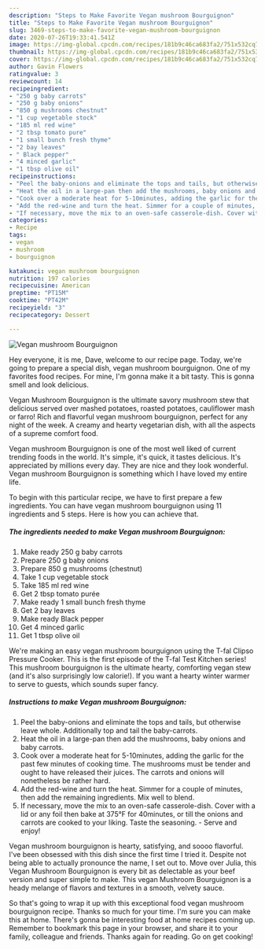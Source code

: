 ```yaml
---
description: "Steps to Make Favorite Vegan mushroom Bourguignon"
title: "Steps to Make Favorite Vegan mushroom Bourguignon"
slug: 3469-steps-to-make-favorite-vegan-mushroom-bourguignon
date: 2020-07-26T19:33:41.541Z
image: https://img-global.cpcdn.com/recipes/181b9c46ca683fa2/751x532cq70/vegan-mushroom-bourguignon-recipe-main-photo.jpg
thumbnail: https://img-global.cpcdn.com/recipes/181b9c46ca683fa2/751x532cq70/vegan-mushroom-bourguignon-recipe-main-photo.jpg
cover: https://img-global.cpcdn.com/recipes/181b9c46ca683fa2/751x532cq70/vegan-mushroom-bourguignon-recipe-main-photo.jpg
author: Gavin Flowers
ratingvalue: 3
reviewcount: 14
recipeingredient:
- "250 g baby carrots"
- "250 g baby onions"
- "850 g mushrooms chestnut"
- "1 cup vegetable stock"
- "185 ml red wine"
- "2 tbsp tomato pure"
- "1 small bunch fresh thyme"
- "2 bay leaves"
- " Black pepper"
- "4 minced garlic"
- "1 tbsp olive oil"
recipeinstructions:
- "Peel the baby-onions and eliminate the tops and tails, but otherwise leave whole. Additionally top and tail the baby-carrots."
- "Heat the oil in a large-pan then add the mushrooms, baby onions and baby carrots."
- "Cook over a moderate heat for 5-10minutes, adding the garlic for the past few minutes of cooking time. The mushrooms must be tender and ought to have released their juices. The carrots and onions will nonetheless be rather hard."
- "Add the red-wine and turn the heat. Simmer for a couple of minutes, then add the remaining ingredients. Mix well to blend."
- "If necessary, move the mix to an oven-safe casserole-dish. Cover with a lid or any foil then bake at 375°F for 40minutes, or till the onions and carrots are cooked to your liking. Taste the seasoning. Serve and enjoy!"
categories:
- Recipe
tags:
- vegan
- mushroom
- bourguignon

katakunci: vegan mushroom bourguignon 
nutrition: 197 calories
recipecuisine: American
preptime: "PT15M"
cooktime: "PT42M"
recipeyield: "3"
recipecategory: Dessert

---
```



![Vegan mushroom Bourguignon](https://img-global.cpcdn.com/recipes/181b9c46ca683fa2/751x532cq70/vegan-mushroom-bourguignon-recipe-main-photo.jpg)

Hey everyone, it is me, Dave, welcome to our recipe page. Today, we're going to prepare a special dish, vegan mushroom bourguignon. One of my favorites food recipes. For mine, I'm gonna make it a bit tasty. This is gonna smell and look delicious.

Vegan Mushroom Bourguignon is the ultimate savory mushroom stew that delicious served over mashed potatoes, roasted potatoes, cauliflower mash or farro! Rich and flavorful vegan mushroom bourguignon, perfect for any night of the week. A creamy and hearty vegetarian dish, with all the aspects of a supreme comfort food.

Vegan mushroom Bourguignon is one of the most well liked of current trending foods in the world. It's simple, it's quick, it tastes delicious. It's appreciated by millions every day. They are nice and they look wonderful. Vegan mushroom Bourguignon is something which I have loved my entire life.


To begin with this particular recipe, we have to first prepare a few ingredients. You can have vegan mushroom bourguignon using 11 ingredients and 5 steps. Here is how you can achieve that.

<!--inarticleads1-->

##### The ingredients needed to make Vegan mushroom Bourguignon:

1. Make ready 250 g baby carrots
1. Prepare 250 g baby onions
1. Prepare 850 g mushrooms (chestnut)
1. Take 1 cup vegetable stock
1. Take 185 ml red wine
1. Get 2 tbsp tomato purée
1. Make ready 1 small bunch fresh thyme
1. Get 2 bay leaves
1. Make ready  Black pepper
1. Get 4 minced garlic
1. Get 1 tbsp olive oil


We&#39;re making an easy vegan mushroom bourguignon using the T-fal Clipso Pressure Cooker. This is the first episode of the T-fal Test Kitchen series! This mushroom bourguignon is the ultimate hearty, comforting vegan stew (and it&#39;s also surprisingly low calorie!). If you want a hearty winter warmer to serve to guests, which sounds super fancy. 

<!--inarticleads2-->

##### Instructions to make Vegan mushroom Bourguignon:

1. Peel the baby-onions and eliminate the tops and tails, but otherwise leave whole. Additionally top and tail the baby-carrots.
1. Heat the oil in a large-pan then add the mushrooms, baby onions and baby carrots.
1. Cook over a moderate heat for 5-10minutes, adding the garlic for the past few minutes of cooking time. The mushrooms must be tender and ought to have released their juices. The carrots and onions will nonetheless be rather hard.
1. Add the red-wine and turn the heat. Simmer for a couple of minutes, then add the remaining ingredients. Mix well to blend.
1. If necessary, move the mix to an oven-safe casserole-dish. Cover with a lid or any foil then bake at 375°F for 40minutes, or till the onions and carrots are cooked to your liking. Taste the seasoning. - Serve and enjoy!


Vegan mushroom bourguignon is hearty, satisfying, and soooo flavorful. I&#39;ve been obsessed with this dish since the first time I tried it. Despite not being able to actually pronounce the name, I set out to. Move over Julia, this Vegan Mushroom Bourguignon is every bit as delectable as your beef version and super simple to make. This vegan Mushroom Bourguignon is a heady melange of flavors and textures in a smooth, velvety sauce. 

So that's going to wrap it up with this exceptional food vegan mushroom bourguignon recipe. Thanks so much for your time. I'm sure you can make this at home. There's gonna be interesting food at home recipes coming up. Remember to bookmark this page in your browser, and share it to your family, colleague and friends. Thanks again for reading. Go on get cooking!
